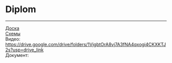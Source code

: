 # Diplom
____
[Доска](https://github.com/users/Marina-Tri/projects/1)
<br>
[Схемы](https://drive.google.com/drive/folders/1eQphry0zkkIbiNb2JQbONAAZu7VDCF4a?usp=sharing)
<br>
Видео: https://drive.google.com/drive/folders/1VjgbtOrA8vj7A3fNA4qxogi4CKXKTJ2s?usp=drive_link
<br>
Документ: 
